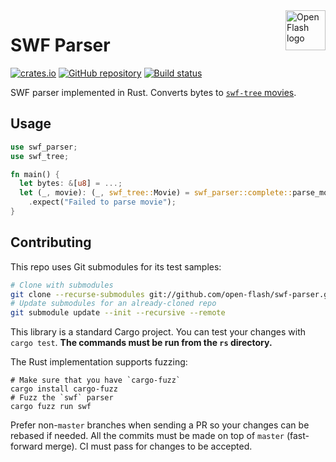 <a href="https://github.com/open-flash/open-flash">
    <img src="https://raw.githubusercontent.com/open-flash/open-flash/master/logo.png"
    alt="Open Flash logo" title="Open Flash" align="right" width="64" height="64" />
</a>

# SWF Parser

[![crates.io](https://img.shields.io/crates/v/swf-parser.svg)](https://crates.io/crates/swf-parser)
[![GitHub repository](https://img.shields.io/badge/Github-open--flash%2Fswf--parser-blue.svg)](https://github.com/open-flash/swf-parser)
[![Build status](https://img.shields.io/travis/com/open-flash/swf-parser/master.svg)](https://travis-ci.com/open-flash/swf-parser)

SWF parser implemented in Rust.
Converts bytes to [`swf-tree` movies][swf-tree].

## Usage

```rust
use swf_parser;
use swf_tree;

fn main() {
  let bytes: &[u8] = ...;
  let (_, movie): (_, swf_tree::Movie) = swf_parser::complete::parse_movie(&bytes[..])
    .expect("Failed to parse movie");
}
```

## Contributing

This repo uses Git submodules for its test samples:

```sh
# Clone with submodules
git clone --recurse-submodules git://github.com/open-flash/swf-parser.git
# Update submodules for an already-cloned repo
git submodule update --init --recursive --remote
```

This library is a standard Cargo project. You can test your changes with
`cargo test`.  **The commands must be run from the `rs` directory.**

The Rust implementation supports fuzzing:

```
# Make sure that you have `cargo-fuzz`
cargo install cargo-fuzz
# Fuzz the `swf` parser
cargo fuzz run swf
```

Prefer non-`master` branches when sending a PR so your changes can be rebased if
needed. All the commits must be made on top of `master` (fast-forward merge).
CI must pass for changes to be accepted.

[swf-tree]: https://github.com/open-flash/swf-tree
